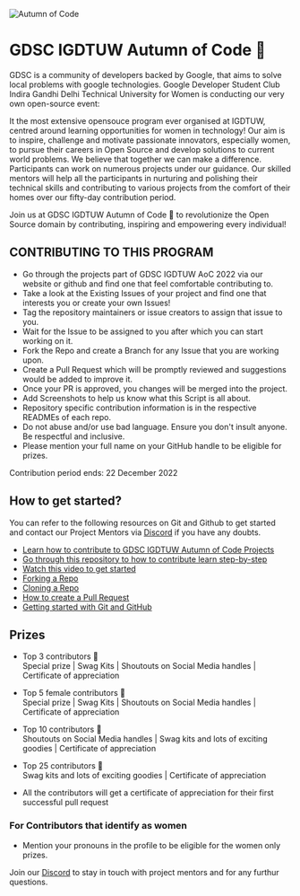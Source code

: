 
![Autumn of Code](https://user-images.githubusercontent.com/79600026/200415637-5e3b4b11-a4e9-498c-a180-cb63111d1cfc.png)


# GDSC IGDTUW Autumn of Code 🍁

GDSC is a community of developers backed by Google, that aims to solve local problems with google technologies. Google Developer Student Club Indira Gandhi Delhi Technical University for Women is conducting our very own open-source event: 


It the most extensive opensouce program ever organised at IGDTUW, centred around learning opportunities for women in technology! Our aim is to inspire, challenge and motivate passionate innovators, especially women, to pursue their careers in Open Source and develop solutions to current world problems. We believe that together we can make a difference. Participants can work on numerous projects under our guidance. Our skilled mentors will help all the participants in nurturing and polishing their technical skills and contributing to various projects from the comfort of their homes over our fifty-day contribution period. 

Join us at GDSC IGDTUW Autumn of Code 🍁 to revolutionize the Open Source domain by contributing, inspiring and empowering every individual!

## CONTRIBUTING TO THIS PROGRAM

- Go through the projects part of GDSC IGDTUW AoC 2022 via our website or github and find one that feel comfortable contributing to.
- Take a look at the Existing Issues of your project and find one that interests you or create your own Issues!
- Tag the repository maintainers or issue creators to assign that issue to you.
- Wait for the Issue to be assigned to you after which you can start working on it.
- Fork the Repo and create a Branch for any Issue that you are working upon.
- Create a Pull Request which will be promptly reviewed and suggestions would be added to improve it.
- Once your PR is approved, you changes will be merged into the project. 
- Add Screenshots to help us know what this Script is all about.
- Repository specific contribution information is in the respective READMEs of each repo.
- Do not abuse and/or use bad language. Ensure you don't insult anyone. Be respectful and inclusive.
- Please mention your full name on your GitHub handle to be eligible for prizes.



Contribution period ends: 22 December 2022


## How to get started?

You can refer to the following resources on Git and Github to get started and contact our Project Mentors via [Discord](https://discord.gg/xTNC4MGB) if you have any doubts.

- [Learn how to contribute to GDSC IGDTUW Autumn of Code Projects](https://www.youtube.com/watch?v=Hcc1LXldeJk)
- [Go through this repository to how to contribute learn step-by-step](https://github.com/firstcontributions/first-contributions)
- [Watch this video to get started](https://youtu.be/SL5KKdmvJ1U)
- [Forking a Repo](https://help.github.com/en/github/getting-started-with-github/fork-a-repo)
- [Cloning a Repo](https://help.github.com/en/desktop/contributing-to-projects/creating-a-pull-request)
- [How to create a Pull Request](https://opensource.com/article/19/7/create-pull-request-github)
- [Getting started with Git and GitHub](https://towardsdatascience.com/getting-started-with-git-and-github-6fcd0f2d4ac6)



## Prizes 
- Top 3 contributors 🍁<br/> 
Special prize | Swag Kits | Shoutouts on Social Media handles | Certificate of appreciation

- Top 5 female contributors 🍁 <br/>
Special prize | Swag Kits | Shoutouts on Social Media handles | Certificate of appreciation

- Top 10 contributors 🍁 <br/>
Shoutouts on Social Media handles | Swag kits and lots of exciting goodies | Certificate of appreciation

- Top 25 contributors 🍁 <br/>
Swag kits and lots of exciting goodies | Certificate of appreciation

- All the contributors will get a certificate of appreciation for their first successful pull request


### For Contributors that identify as women
- Mention your pronouns in the profile to be eligible for the women only prizes.


Join our [Discord](https://discord.gg/xTNC4MGB) to stay in touch with project mentors and for any furthur questions. 
